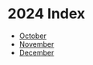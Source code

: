 # 2024 Index

- [October](./october/index)
- [November](./november/index)
- [December](./december/index)